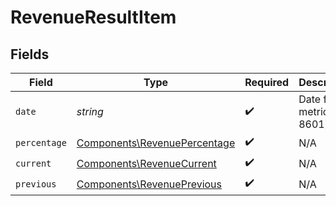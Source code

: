 # RevenueResultItem


## Fields

| Field                                                                        | Type                                                                         | Required                                                                     | Description                                                                  | Example                                                                      |
| ---------------------------------------------------------------------------- | ---------------------------------------------------------------------------- | ---------------------------------------------------------------------------- | ---------------------------------------------------------------------------- | ---------------------------------------------------------------------------- |
| `date`                                                                       | *string*                                                                     | :heavy_check_mark:                                                           | Date for the metric (ISO 8601)                                               | 2023-01-31                                                                   |
| `percentage`                                                                 | [Components\RevenuePercentage](../../Models/Components/RevenuePercentage.md) | :heavy_check_mark:                                                           | N/A                                                                          |                                                                              |
| `current`                                                                    | [Components\RevenueCurrent](../../Models/Components/RevenueCurrent.md)       | :heavy_check_mark:                                                           | N/A                                                                          |                                                                              |
| `previous`                                                                   | [Components\RevenuePrevious](../../Models/Components/RevenuePrevious.md)     | :heavy_check_mark:                                                           | N/A                                                                          |                                                                              |